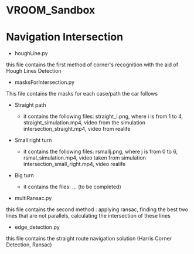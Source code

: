 # VROOM_Sandbox

# Navigation Intersection 


* houghLine.py

this file contains the first method of corner's recognition with the aid of Hough Lines Detection 

* masksForIntersection.py

This file contains the masks for each case/path the car follows

- Straight path
    - it contains the following files:
    straight_i.png, where i is from 1 to 4,
    straight_simulation.mp4, video from the simulation
    intersection_straight.mp4, video from realife

- Small right turn 
    - it contains the following files:
    rsmallj.png, where j is from 0 to 6,
    rsmal_simulation.mp4, video taken from simulation
    intersection_small_right.mp4, video realife

- Big turn 
    - it contains the files:
    ... (to be completed)

* multiRansac.py

this file contains the second method : applying ransac, finding the best two lines that are not parallels, calculating the intersection of these lines

* edge_detection.py

this file contains the straight route navigation solution (Harris Corner Detection, Ransac) 
